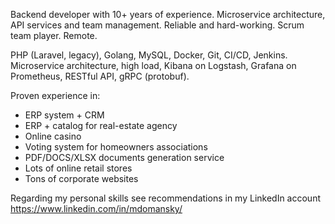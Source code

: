 Backend developer with 10+ years of experience. Microservice architecture, API services and team management. Reliable and hard-working. Scrum team player. Remote.

PHP (Laravel, legacy), Golang, MySQL, Docker, Git, CI/CD, Jenkins.
Microservice architecture, high load, Kibana on Logstash, Grafana on Prometheus, RESTful API, gRPC (protobuf).

Proven experience in:
* ERP system + CRM
* ERP + catalog for real-estate agency
* Online casino
* Voting system for homeowners associations
* PDF/DOCS/XLSX documents generation service
* Lots of online retail stores
* Tons of corporate websites

Regarding my personal skills see recommendations in my LinkedIn account https://www.linkedin.com/in/mdomansky/
